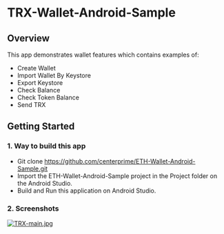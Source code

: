 # TRX-Wallet-Android-Sample

## Overview 

This app demonstrates wallet features which contains examples of: 
  - Create Wallet
  - Import Wallet By Keystore
  - Export Keystore
  - Check Balance
  - Check Token Balance
  - Send TRX


## Getting Started 

### 1. Way to build this app 
- Git clone https://github.com/centerprime/ETH-Wallet-Android-Sample.git 
- Import the ETH-Wallet-Android-Sample project in the Project folder on the Android Studio.
- Build and Run this application on Android Studio. 

### 2. Screenshots
[![TRX-main.jpg](https://i.postimg.cc/nh8cbvfZ/TRX-main.jpg)](https://postimg.cc/RNRzwJ0b)
